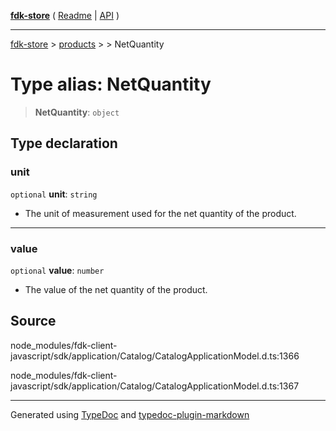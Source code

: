 [**fdk-store**](../../../README.md) ( [Readme](../../../README.md) \| [API](../../../API.md) )

---

[fdk-store](../../../API.md) > [products](../../README.md) > [<internal>](../README.md) > NetQuantity

# Type alias: NetQuantity

> **NetQuantity**: `object`

## Type declaration

### unit

`optional` **unit**: `string`

- The unit of measurement used for the net quantity
  of the product.

---

### value

`optional` **value**: `number`

- The value of the net quantity of the product.

## Source

node_modules/fdk-client-javascript/sdk/application/Catalog/CatalogApplicationModel.d.ts:1366

node_modules/fdk-client-javascript/sdk/application/Catalog/CatalogApplicationModel.d.ts:1367

---

Generated using [TypeDoc](https://typedoc.org/) and [typedoc-plugin-markdown](https://www.npmjs.com/package/typedoc-plugin-markdown)
